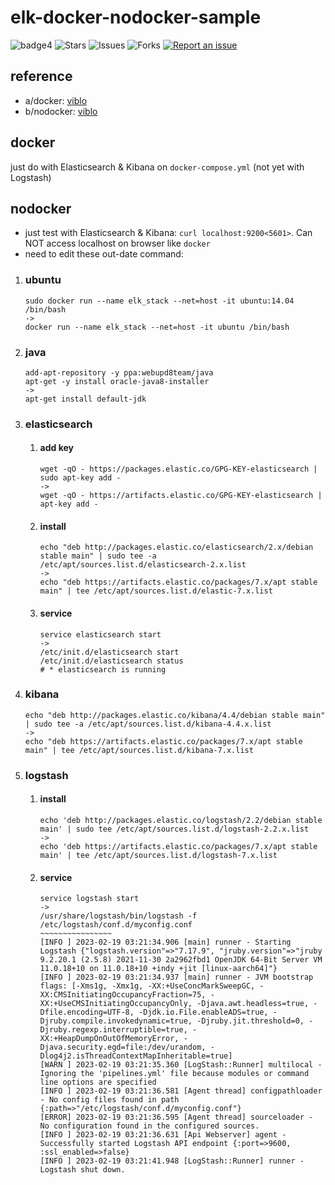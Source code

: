 # elk-docker-nodocker-sample

![badge4](https://img.shields.io/badge/docker-3.3.1-blue)
![Stars](https://img.shields.io/github/stars/tquangdo/elk-docker-nodocker-sample?color=f05340)
![Issues](https://img.shields.io/github/issues/tquangdo/elk-docker-nodocker-sample?color=f05340)
![Forks](https://img.shields.io/github/forks/tquangdo/elk-docker-nodocker-sample?color=f05340)
[![Report an issue](https://img.shields.io/badge/Support-Issues-green)](https://github.com/tquangdo/elk-docker-nodocker-sample/issues/new)

## reference
- a/docker: [viblo](https://viblo.asia/p/elasticsearch-kibana-logstash-tong-quan-cai-dat-va-su-dung-RQqKLRn6l7z)
- b/nodocker: [viblo](https://viblo.asia/p/quan-ly-log-ung-dung-voi-elk-stack-elasticsearch-logstash-va-kibana-Qbq5QJzmKD8)

## docker
just do with Elasticsearch & Kibana on `docker-compose.yml` (not yet with Logstash)

## nodocker
- just test with Elasticsearch & Kibana: `curl localhost:9200<5601>`. Can NOT access localhost on browser like `docker`
- need to edit these out-date command:
1. ### ubuntu
    ```shell
    sudo docker run --name elk_stack --net=host -it ubuntu:14.04 /bin/bash
    ->
    docker run --name elk_stack --net=host -it ubuntu /bin/bash
    ```

1. ### java
    ```shell
    add-apt-repository -y ppa:webupd8team/java
    apt-get -y install oracle-java8-installer
    ->
    apt-get install default-jdk
    ```

1. ### elasticsearch
    1. #### add key
        ```shell
        wget -qO - https://packages.elastic.co/GPG-KEY-elasticsearch | sudo apt-key add -
        ->
        wget -qO - https://artifacts.elastic.co/GPG-KEY-elasticsearch | apt-key add -
        ```

    1. #### install
        ```shell
        echo "deb http://packages.elastic.co/elasticsearch/2.x/debian stable main" | sudo tee -a /etc/apt/sources.list.d/elasticsearch-2.x.list
        ->
        echo "deb https://artifacts.elastic.co/packages/7.x/apt stable main" | tee /etc/apt/sources.list.d/elastic-7.x.list
        ```

    1. #### service
        ```shell
        service elasticsearch start
        ->
        /etc/init.d/elasticsearch start
        /etc/init.d/elasticsearch status
        # * elasticsearch is running
        ```

1. ### kibana
    ```shell
    echo "deb http://packages.elastic.co/kibana/4.4/debian stable main" | sudo tee -a /etc/apt/sources.list.d/kibana-4.4.x.list
    ->
    echo "deb https://artifacts.elastic.co/packages/7.x/apt stable main" | tee /etc/apt/sources.list.d/kibana-7.x.list
    ```

1. ### logstash
    1. #### install
        ```shell
        echo 'deb http://packages.elastic.co/logstash/2.2/debian stable main' | sudo tee /etc/apt/sources.list.d/logstash-2.2.x.list
        ->
        echo 'deb https://artifacts.elastic.co/packages/7.x/apt stable main' | tee /etc/apt/sources.list.d/logstash-7.x.list
        ```

    1. #### service
        ```shell
        service logstash start
        ->
        /usr/share/logstash/bin/logstash -f /etc/logstash/conf.d/myconfig.conf
        ~~~~~~~~~~~~~~~~
        [INFO ] 2023-02-19 03:21:34.906 [main] runner - Starting Logstash {"logstash.version"=>"7.17.9", "jruby.version"=>"jruby 9.2.20.1 (2.5.8) 2021-11-30 2a2962fbd1 OpenJDK 64-Bit Server VM 11.0.18+10 on 11.0.18+10 +indy +jit [linux-aarch64]"}
        [INFO ] 2023-02-19 03:21:34.937 [main] runner - JVM bootstrap flags: [-Xms1g, -Xmx1g, -XX:+UseConcMarkSweepGC, -XX:CMSInitiatingOccupancyFraction=75, -XX:+UseCMSInitiatingOccupancyOnly, -Djava.awt.headless=true, -Dfile.encoding=UTF-8, -Djdk.io.File.enableADS=true, -Djruby.compile.invokedynamic=true, -Djruby.jit.threshold=0, -Djruby.regexp.interruptible=true, -XX:+HeapDumpOnOutOfMemoryError, -Djava.security.egd=file:/dev/urandom, -Dlog4j2.isThreadContextMapInheritable=true]
        [WARN ] 2023-02-19 03:21:35.360 [LogStash::Runner] multilocal - Ignoring the 'pipelines.yml' file because modules or command line options are specified
        [INFO ] 2023-02-19 03:21:36.581 [Agent thread] configpathloader - No config files found in path {:path=>"/etc/logstash/conf.d/myconfig.conf"}
        [ERROR] 2023-02-19 03:21:36.595 [Agent thread] sourceloader - No configuration found in the configured sources.
        [INFO ] 2023-02-19 03:21:36.631 [Api Webserver] agent - Successfully started Logstash API endpoint {:port=>9600, :ssl_enabled=>false}
        [INFO ] 2023-02-19 03:21:41.948 [LogStash::Runner] runner - Logstash shut down.
        ```







